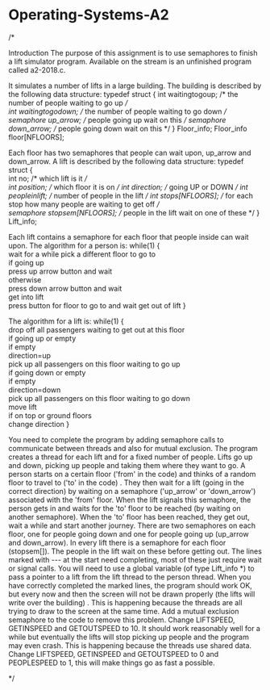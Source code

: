 # Operating-Systems-A2

/*

Introduction The purpose of this assignment is to use semaphores to finish a lift simulator program. Available on the stream is an unfinished program called a2-2018.c.

It simulates a number of lifts in a large building. 
The building is described by the following data structure:
typedef struct {
  int waitingtogoup;    /* the number of people waiting to go up */  
  int waitingtogodown;  /* the number of people waiting to go down */
  semaphore up_arrow;   /* people going up wait on this */
  semaphore down_arrow; /* people going down wait on this */
} Floor_info;
Floor_info floor[NFLOORS];

Each floor has two semaphores that people can wait upon, up_arrow and down_arrow.
A lift is described by the following data structure:
typedef struct {  
  int no;               /* which lift is it */  
  int position;         /* which floor it is on */ 
  int direction;        /* going UP or DOWN */ 
  int peopleinlift;     /* number of people in the lift */ 
  int stops[NFLOORS];   /* for each stop how many people are waiting to get off */  
  semaphore stopsem[NFLOORS]; /* people in the lift wait on one of these */ 
} Lift_info; 

Each lift contains a semaphore for each floor that people inside can wait upon. The algorithm for a person is:
while(1) {  
  wait for a while 
  pick a different floor to go to  
  if going up    
    press up arrow button and wait   
  otherwise     
    press down arrow button and wait   
  get into lift  
  press button for floor to go to and wait 
  get out of lift 
}

The algorithm for a lift is: 
while(1) {  
  drop off all passengers waiting to get out at this floor   
  if going up or empty     
     if empty       
        direction=up    
     pick up all passengers on this floor waiting to go up   
  if going down or empty     
     if empty         
        direction=down    
     pick up all passengers on this floor waiting to go down  
  move lift   
  if on top or ground floors   
  change direction 
}

You need to complete the program by adding semaphore calls to communicate between threads and also for mutual exclusion. 
The program creates a thread for each lift and for a fixed number of people. 
Lifts go up and down, picking up people and taking them where they want to go. 
A person starts on a certain floor ('from' in the code) and thinks of a random floor to travel to ('to' in the code) .
They then wait for a lift (going in the correct direction) by waiting on a semaphore ('up_arrow' or 'down_arrow') associated with the 'from' floor.
When the lift signals this semaphore, the person gets in and waits for the 'to' floor to be reached (by waiting on another semaphore). When the 'to' floor has been reached, they get out, wait a while and start another journey. There are two semaphores on each floor, one for people going down and one for people going up (up_arrow and down_arrow).
In every lift there is a semaphore for each floor (stopsem[]).
The people in the lift wait on these before getting out. The lines marked with --- at the start need completing, most of these just require wait or signal calls. 
You will need to use a global variable (of type Lift_info *) to pass a pointer to a lift from the lift thread to the person thread. When you have correctly completed the marked lines, the program should work OK, but every now and then the screen will not be drawn properly (the lifts will write over the building) . 
This is happening because the threads are all trying to draw to the screen at the same time. Add a mutual exclusion semaphore to the code to remove this problem. Change LIFTSPEED, GETINSPEED and GETOUTSPEED to 10.
It should work reasonably well for a while but eventually the lifts will stop picking up people and the program may even crash. 
This is happening because the threads use shared data. 
Change LIFTSPEED, GETINSPEED and GETOUTSPEED to 0 and PEOPLESPEED to 1, this will make things go as fast a possible.

*/
